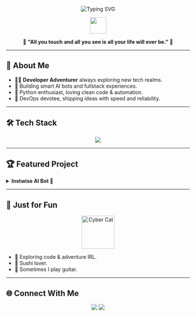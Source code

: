 <!-- Sushi057's Profile README -->

<p align="center">
  <img src="https://readme-typing-svg.demolab.com?font=Fira+Code&weight=500&size=27&pause=1000&color=00FFD6&background=00000000&center=true&vCenter=true&width=435&lines=Hi%2C+I'm+sushi057+%F0%9F%8D%A3;Developer+Adventurer;AI+%7C+Python+%7C+Fullstack+%7C+DevOps" alt="Typing SVG" />
</p>

<!-- Decorative Divider -->
<p align="center">
  <img src="https://cdn.jsdelivr.net/gh/sushi057/sushi057@main/assets/wave-divider.svg" height="45" />
</p>

<div align="center">

🌟 **"All you touch and all you see is all your life will ever be."** 🌟

</div>

---

## 🧭 About Me

- 🧑‍💻 **Developer Adventurer** always exploring new tech realms.
- 🤖 Building smart AI bots and fullstack experiences.
- 🐍 Python enthusiast, loving clean code & automation.
- 🚀 DevOps devotee, shipping ideas with speed and reliability.

---

## 🛠️ Tech Stack

<p align="center">
  <img src="https://skillicons.dev/icons?i=python,js,ts,react,nodejs,docker,kubernetes,aws,linux,git" />
</p>

---

## 🏆 Featured Project

<details>
  <summary><b>Instwise AI Bot 🤖</b></summary>
  <p>
    An intelligent assistant designed to make your workflow smarter, faster, and more personal.<br>
    <a href="[https://github.com/sushi057/InstWise-customer-bot](https://github.com/sushi057/InstWise-customer-bot)"><img src="https://img.shields.io/github/stars/sushi057/instwise-ai-bot?style=social" alt="GitHub Repo stars" /></a>
  </p>
</details>

---

## 🎨 Just for Fun

<p align="center">
  <img src="https://cdn.jsdelivr.net/gh/sushi057/sushi057@main/assets/cyber-cat.gif" height="90" alt="Cyber Cat" />
</p>

- 🌄 Exploring code & adventure IRL.
- 🥑 Sushi lover.
- 🎸 Sometimes I play guitar.

---

## 🌐 Connect With Me

<p align="center">
  <a href="https://www.linkedin.com/in/sushi057"><img src="https://img.shields.io/badge/LinkedIn-00FFD6?style=for-the-badge&logo=linkedin&logoColor=white" /></a>
  <a href="mailto:suvash2077@gmail.com"><img src="https://img.shields.io/badge/Email-282828?style=for-the-badge&logo=gmail&logoColor=white" /></a>
</p>
